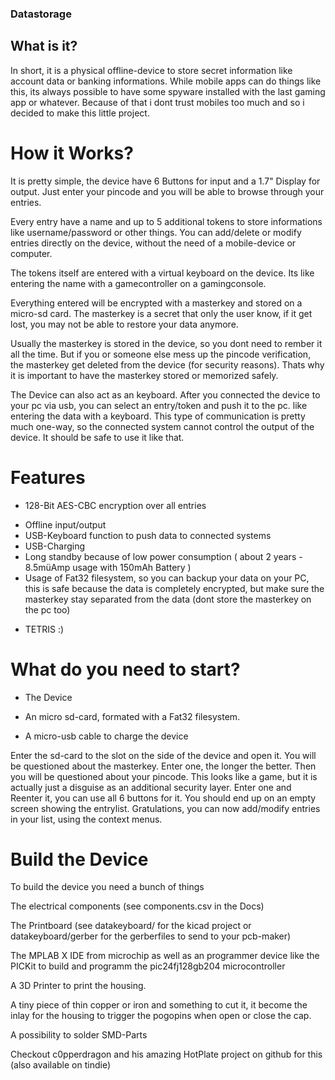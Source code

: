 ### Datastorage
## What is it?
In short, it is a physical offline-device to store secret information like account data or banking informations.
While mobile apps can do things like this, its always possible to have some spyware installed with the last gaming app or whatever.
Because of that i dont trust mobiles too much and so i decided to make this little project.

# How it Works?
It is pretty simple, the device have 6 Buttons for input and a 1.7" Display for output.
Just enter your pincode and you will be able to browse through your entries.

Every entry have a name and up to 5 additional tokens to store informations like username/password or other things.
You can add/delete or modify entries directly on the device, without the need of a mobile-device or computer.

The tokens itself are entered with a virtual keyboard on the device.
Its like entering the name with a gamecontroller on a gamingconsole.

Everything entered will be encrypted with a masterkey and stored on a micro-sd card.
The masterkey is a secret that only the user know, if it get lost, you may not be able to restore your data anymore.

Usually the masterkey is stored in the device, so you dont need to rember it all the time.
But if you or someone else mess up the pincode verification, the masterkey get deleted from the device (for security reasons).
Thats why it is important to have the masterkey stored or memorized safely.

The Device can also act as an keyboard.
After you connected the device to your pc via usb, you can select an entry/token and push it to the pc.
like entering the data with a keyboard.
This type of communication is pretty much one-way, so the connected system cannot control the output of the device.
It should be safe to use it like that.

# Features
- 128-Bit AES-CBC encryption over all entries
* Offline input/output
* USB-Keyboard function to push data to connected systems
* USB-Charging
* Long standby because of low power consumption ( about 2 years - 8.5müAmp usage with 150mAh Battery )
* Usage of Fat32 filesystem, so you can backup your data on your PC, this is safe because the data is completely encrypted, but make sure the masterkey stay separated from the data (dont store the masterkey on the pc too)
+ TETRIS :)

# What do you need to start?
- The Device
* An micro sd-card, formated with a Fat32 filesystem.
+ A micro-usb cable to charge the device

Enter the sd-card to the slot on the side of the device and open it.
You will be questioned about the masterkey.
Enter one, the longer the better.
Then you will be questioned about your pincode.
This looks like a game, but it is actually just a disguise as an additional security layer.
Enter one and Reenter it, you can use all 6 buttons for it.
You should end up on an empty screen showing the entrylist.
Gratulations, you can now add/modify entries in your list, using the context menus.

# Build the Device
To build the device you need a bunch of things

The electrical components (see components.csv in the Docs)

The Printboard (see datakeyboard/ for the kicad project or datakeyboard/gerber for the gerberfiles to send to your pcb-maker)
 
The MPLAB X IDE from microchip as well as an programmer device like the PICKit to build and programm the pic24fj128gb204 microcontroller

A 3D Printer to print the housing.

A tiny piece of thin copper or iron and something to cut it, it become the inlay for the housing to trigger the pogopins when open or close the cap.

A possibility to solder SMD-Parts

Checkout c0pperdragon and his amazing HotPlate project on github for this (also available on tindie)











 
